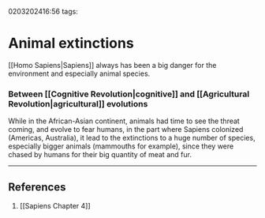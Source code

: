 0203202416:56
tags: 
# Animal extinctions

[[Homo Sapiens|Sapiens]] always has been a big danger for the environment and especially animal species.
### Between [[Cognitive Revolution|cognitive]] and [[Agricultural Revolution|agricultural]] evolutions
While in the African-Asian continent, animals had time to see the threat coming, and evolve to fear humans, in the part where Sapiens colonized (Americas, Australia), it lead to the extinctions to a huge number of species, especially bigger animals (mammouths for example), since they were chased by humans for their big quantity of meat and fur.

---
## References
1. [[Sapiens Chapter 4]]